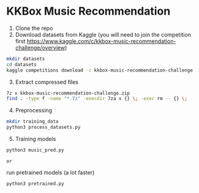 # KKBox Music Recommendation

1. Clone the repo
2. Download datasets from Kaggle (you will need to join the competition first https://www.kaggle.com/c/kkbox-music-recommendation-challenge/overview)
```sh
mkdir datasets
cd datasets
kaggle competitions download -c kkbox-music-recommendation-challenge
```
3. Extract compressed files
```sh
7z x kkbox-music-recommendation-challenge.zip
find . -type f -name "*.7z" -execdir 7za x {} \; -exec rm -- {} \;
```
4. Preprocessing
```sh
mkdir training_data
python3 process_datasets.py
```
5. Training models
```sh
python3 music_pred.py
```
    or 
  run pretrained models (a lot faster)
```sh
python3 pretrained.py
```

